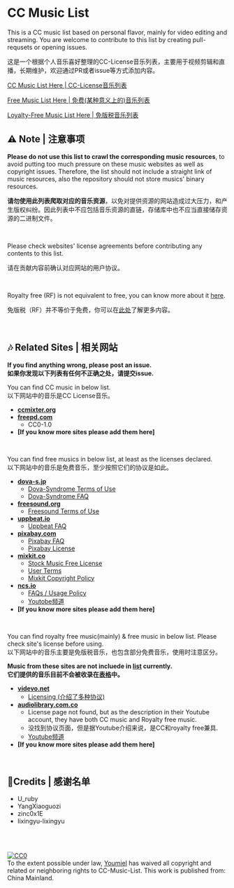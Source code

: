 # CC Music List

This is a CC music list based on personal flavor, mainly for video editing and streaming. You are welcome to contribute to this list by creating pull-requsets or opening issues.

这是一个根据个人音乐喜好整理的CC-License音乐列表，主要用于视频剪辑和直播，长期维护，欢迎通过PR或者issue等方式添加内容。

[CC Music List Here | CC-License音乐列表](./CC_Music.csv)

[Free Music List Here | 免费(某种意义上的)音乐列表](./Free_Music.csv)

[Loyalty-Free Music List Here | 免版税音乐列表](./Loyalty_Free.csv)

## ⚠ Note | 注意事项

**Please do not use this list to crawl the corresponding music resources**, to avoid putting too much pressure on these music websites as well as copyright issues. Therefore, the list should not include a straight link of music resources, also the repository should not store musics' binary resources.

**请勿使用此列表爬取对应的音乐资源**，以免对提供资源的网站造成过大压力，和产生版权纠纷。因此列表中不应包括音乐资源的直链，存储库中也不应当直接储存资源的二进制文件。

<br>

Please check websites' license agreements before contributing any contents to this list.

请在贡献内容前确认对应网站的用户协议。

<br>

Royalty free (RF) is not equivalent to free, you can know more about it [here](https://en.wikipedia.org/wiki/Royalty-free).

免版税（RF）并不等价于免费，你可以在[此处](https://baike.baidu.com/item/RF/3756823)了解更多内容。

<br>

## 🎶 Related Sites | 相关网站

**If you find anything wrong, please post an issue. <br>**
**如果你发现以下列表有任何不正确之处，请提交issue.**

You can find CC music in below list.<br>
以下网站中的音乐是CC License音乐。

- [**ccmixter.org**](http://www.ccmixter.org)
- [**freepd.com**](https://freepd.com)
  - CC0-1.0
- **[If you know more sites please add them here]**

<br>

You can find free musics in below list, at least as  the licenses declared.<br>
以下网站中的音乐是免费音乐，至少按照它们的协议是如此。

- [**dova-s.jp**](https://dova-s.jp/)
  - [Dova-Syndrome Terms of Use](https://dova-s.jp/EN/_contents/agreement/)
  - [Dova-Syndrome FAQ](https://dova-s.jp/_contents/faq/)
- [**freesound.org**](https://freesound.org)
  - [Freesound Terms of Use](https://freesound.org/help/tos_web/)
- [**uppbeat.io**](https://uppbeat.io)
  - [Uppbeat FAQ](https://uppbeat.io/help/general-faq)
- [**pixabay.com**](https://pixabay.com/music/)
  - [Pixabay FAQ](https://pixabay.com/service/faq/)
  - [Pixabay License](https://pixabay.com/service/license/)
- [**mixkit.co**](https://mixkit.co/free-stock-music/)
  - [Stock Music Free License](https://mixkit.co/license/#musicFree)
  - [User Terms](https://mixkit.co/terms/)
  - [Mixkit Copyright Policy](https://mixkit.co/copyright/)
- [**ncs.io**](https://ncs.io)
  - [FAQs / Usage Policy](https://ncs.io/usage-policy)
  - [Youtobe频道](https://www.youtube.com/c/NoCopyrightSounds)
- **[If you know more sites please add them here]**

<br>

You can find royalty free music(mainly) & free music in below list. Please check site's license before using. <br>
以下网站中的音乐主要是免版税音乐，也包含部分免费音乐，使用时注意区分。

**Music from these sites are not incluede in [list](list.csv) currently.<br>**
**它们提供的音乐目前不会被收录在[表格](list.csv)中。**

- [**videvo.net**](https://www.videvo.net/royalty-free-music/)
  - [Licensing (介绍了多种协议)](https://help.videvo.net/category/6-licensing)
- [**audiolibrary.com.co**](https://audiolibrary.com.co)
  - License page not found, but as the description in their Youtube account, they have both CC music and Royalty free music.
  - 没找到协议页面，但是据Youtube介绍来说，是CC和royalty free兼具.
  - [Youtube频道](https://www.youtube.com/c/audiolibrary-channel)
- **[If you know more sites please add them here]**


<br>

## 📝Credits | 感谢名单
- U_ruby
- YangXiaoguozi
- zinc0x1E
- lixingyu-lixingyu 


<br></br>

<p xmlns:dct="http://purl.org/dc/terms/" xmlns:vcard="http://www.w3.org/2001/vcard-rdf/3.0#">
  <a rel="license"
     href="http://creativecommons.org/publicdomain/zero/1.0/">
    <img src="http://i.creativecommons.org/p/zero/1.0/88x31.png" style="border-style: none;" alt="CC0" />
  </a>
  <br />
  To the extent possible under law,
  <a rel="dct:publisher"
     href="https://github.com/Youmiel/CC-Music-List">
    <span property="dct:title">Youmiel</span></a>
  has waived all copyright and related or neighboring rights to
  <span property="dct:title">CC-Music-List</span>.
This work is published from:
<span property="vcard:Country" datatype="dct:ISO3166"
      content="CN" about="https://github.com/Youmiel/CC-Music-List">
  China Mainland</span>.
</p>
